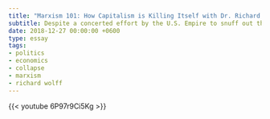 ```yaml
---
title: "Marxism 101: How Capitalism is Killing Itself with Dr. Richard Wolff"
subtitle: Despite a concerted effort by the U.S. Empire to snuff out the ideology, a 2016 poll found young Americans have a much more favorable view of socialism than capitalism.
date: 2018-12-27 00:00:00 +0600
type: essay
tags:
- politics
- economics
- collapse
- marxism
- richard wolff
---
```


{{< youtube 6P97r9Ci5Kg >}}
